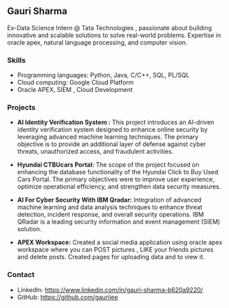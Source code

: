 ## Gauri Sharma

Ex-Data Science Intern @ Tata Technologies , passionate about building innovative and scalable solutions to solve real-world problems. Expertise in oracle apex, natural language processing, and computer vision.

### Skills

* Programming languages: Python, Java, C/C++, SQL, PL/SQL
* Cloud computing: Google Cloud Platform
* Oracle APEX, SIEM , Cloud Development

### Projects

* **AI Identity Verification System :** This project introduces an AI-driven identity verification system designed to enhance online security by leveraging advanced machine learning techniques. The primary objective is to provide an additional layer of defense against cyber threats, unauthorized access, and fraudulent activities.

* **Hyundai CTBUcars Portal:** The scope of the project focused on enhancing the database functionality of the Hyundai Click to Buy Used Cars Portal. The primary objectives were to improve user experience, optimize operational efficiency, and strengthen data security measures.
  
* **AI For Cyber Security With IBM Qradar:** Integration of advanced machine learning and data analysis techniques to enhance threat detection, incident response, and overall security operations. IBM QRadar is a leading security information and event management (SIEM) solution.
  
* **APEX Workspace:** Created a social media application using oracle apex workspace where you can POST pictures , LIKE your friends pictures and delete posts. Created pages for uploading data and to view it.


### Contact

* LinkedIn: https://www.linkedin.com/in/gauri-sharma-b620a9220/
* GitHub: https://github.com/gauriiee
